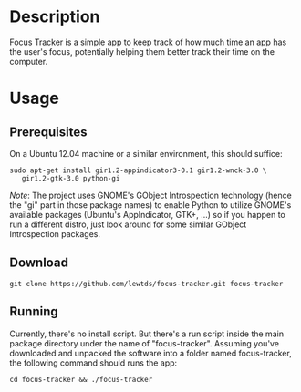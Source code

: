 # Description #

Focus Tracker is a simple app to keep track of how much time an app has
the user's focus, potentially helping them better track their time on the 
computer.

# Usage #

## Prerequisites ##

On a Ubuntu 12.04 machine or a similar environment, this should suffice:
    
    sudo apt-get install gir1.2-appindicator3-0.1 gir1.2-wnck-3.0 \
       gir1.2-gtk-3.0 python-gi


_Note_: The project uses GNOME's GObject Introspection technology (hence the "gi"
part in those package names) to enable Python to utilize GNOME's available 
packages (Ubuntu's AppIndicator, GTK+, ...) so if you happen to run a different
distro, just look around for some similar GObject Introspection packages.

## Download ##

    git clone https://github.com/lewtds/focus-tracker.git focus-tracker

## Running ##

Currently, there's no install script. But there's a run script inside the
main package directory under the name of "focus-tracker". Assuming
you've downloaded and unpacked the software into a folder named focus-tracker,
the following command should runs the app:

    cd focus-tracker && ./focus-tracker
